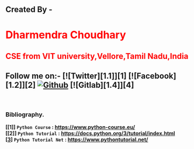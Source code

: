 ## **Created By -** <br/>
   # <font color=red>**Dharmendra Choudhary**</font>  
    
   ## <font color=red>**CSE from VIT university,Vellore,Tamil Nadu,India**</font>
[1.3]: https://i.imgur.com/gXipWFn.png?2 (github click here)
[3]: https://github.com/Dammonoit

 ## **Follow me on:-** [![Twitter][1.1]][1] [![Facebook][1.2]][2]  [![Github][1.3]][3] [![Gitlab][1.4]][4]
 <br/>
 
 ### **Bibliography.**
**[[1]]   `Python Course` :  <https://www.python-course.eu/>** <br/>
**[[2]]   `Python Tutorial` :  <https://docs.python.org/3/tutorial/index.html>** <br/>
**[[3]]   `Python Tutorial Net` :  <https://www.pythontutorial.net/>** <br/>
